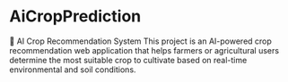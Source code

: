 # AiCropPrediction
🌾 AI Crop Recommendation System This project is an AI-powered crop recommendation web application that helps farmers or agricultural users determine the most suitable crop to cultivate based on real-time environmental and soil conditions.
